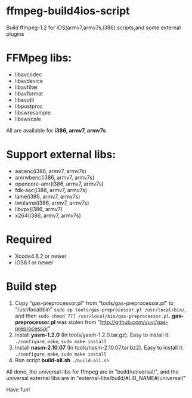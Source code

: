 ffmpeg-build4ios-script
=======================

Build ffmpeg-1.2 for iOS(armv7,armv7s,i386) scripts,and some external plugins

FFMpeg libs:
============
- libavcodec
- libavdevice
- libavfilter
- libavformat
- libavutil
- libpostproc
- libswresample
- libswscale

All are available for **i386, armv7, armv7s**

Support external libs:
=========================
- aacenc(i386, armv7, armv7s)
- amrwbenc(i386, armv7, armv7s)
- opencore-amr(i386, armv7, armv7s)
- fdk-aac(i386, armv7, armv7s)
- lame(i386, armv7, armv7s)
- twolame(i386, armv7, armv7s)
- libvpx(i386, armv7)
- x264(i386, armv7, armv7s)
	

Required
========
- Xcode4.6.2 or newer
- iOS6.1 or newer
  
Build step
==========
1. Copy "gas-preprocessor.pl" from "tools/gas-preprocessor.pl" to "/usr/local/bin" `sudo cp tools/gas-preprocessor.pl /usr/local/bin/`, and then `sudo chmod 777 /usr/local/bin/gas-preprocessor.pl`. **gas-preprocessor.pl** was stolen from "http://github.com/yuvi/gas-preprocessor"
2. Install **yasm-1.2.0** (In tools/yasm-1.2.0.tar.gz). Easy to install it: `./configure`, `make`, `sudo make install`
3. Install **nasm-2.10.07** (In tools/nasm-2.10.07.tar.bz2). Easy to install it: `./configure`, `make`, `sudo make install`
4. Run script **build-all.sh** `./build-all.sh`

All done, the universal libs for ffmpeg are in "build/universal/", and the universal external libs are in "external-libs/build/#LIB_NAME#/universal/"

Have fun!
